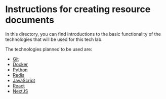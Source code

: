 # Instructions for creating resource documents

In this directory, you can find introductions to the basic functionality of the technologies that will be used for this tech lab.

The technologies planned to be used are:

* [Git](./git-basics.md)
* [Docker](./docker-basics.md)
* [Python](./python-basics.md)
* [Redis](./redis-basics.md)
* [JavaScript](./html-basics.md)
* [React](./react-basics.md)
* [NextJS](./next-js-bascis.md)